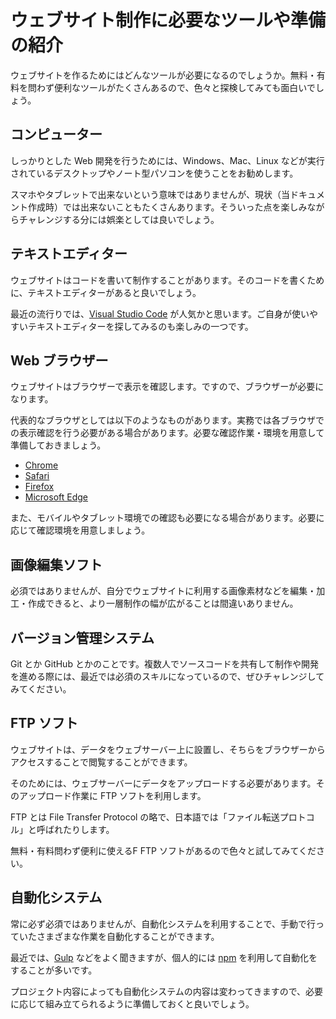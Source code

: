 # ウェブサイト制作に必要なツールや準備の紹介
ウェブサイトを作るためにはどんなツールが必要になるのでしょうか。無料・有料を問わず便利なツールがたくさんあるので、色々と探検してみても面白いでしょう。

## コンピューター
しっかりとした Web 開発を行うためには、Windows、Mac、Linux などが実行されているデスクトップやノート型パソコンを使うことをお勧めします。

スマホやタブレットで出来ないという意味ではありませんが、現状（当ドキュメント作成時）では出来ないこともたくさんあります。そういった点を楽しみながらチャレンジする分には娯楽としては良いでしょう。

## テキストエディター
ウェブサイトはコードを書いて制作することがあります。そのコードを書くために、テキストエディターがあると良いでしょう。

最近の流行りでは、[Visual Studio Code](https://code.visualstudio.com/) が人気かと思います。ご自身が使いやすいテキストエディターを探してみるのも楽しみの一つです。

## Web ブラウザー
ウェブサイトはブラウザーで表示を確認します。ですので、ブラウザーが必要になります。

代表的なブラウザとしては以下のようなものがあります。実務では各ブラウザでの表示確認を行う必要がある場合があります。必要な確認作業・環境を用意して準備しておきましょう。

- [Chrome](https://www.google.com/intl/ja_jp/chrome/)
- [Safari](https://www.apple.com/jp/safari/)
- [Firefox](https://www.mozilla.org/ja/firefox/new/)
- [Microsoft Edge](https://www.microsoft.com/ja-jp/edge)

また、モバイルやタブレット環境での確認も必要になる場合があります。必要に応じて確認環境を用意しましょう。

## 画像編集ソフト
必須ではありませんが、自分でウェブサイトに利用する画像素材などを編集・加工・作成できると、より一層制作の幅が広がることは間違いありません。

## バージョン管理システム
Git とか GitHub とかのことです。複数人でソースコードを共有して制作や開発を進める際には、最近では必須のスキルになっているので、ぜひチャレンジしてみてください。

## FTP ソフト
ウェブサイトは、データをウェブサーバー上に設置し、そちらをブラウザーからアクセスすることで閲覧することができます。

そのためには、ウェブサーバーにデータをアップロードする必要があります。そのアップロード作業に FTP ソフトを利用します。

FTP とは File Transfer Protocol の略で、日本語では「ファイル転送プロトコル」と呼ばれたりします。

無料・有料問わず便利に使えるF FTP ソフトがあるので色々と試してみてください。

## 自動化システム
常に必ず必須ではありませんが、自動化システムを利用することで、手動で行っていたさまざまな作業を自動化することができます。

最近では、[Gulp](https://gulpjs.com/) などをよく聞きますが、個人的には [npm](https://www.npmjs.com/) を利用して自動化をすることが多いです。

プロジェクト内容によっても自動化システムの内容は変わってきますので、必要に応じて組み立てられるように準備しておくと良いでしょう。